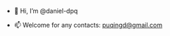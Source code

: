 - 👋 Hi, I’m @daniel-dpq

- 📫 Welcome for any contacts: puqingd@gmail.com

<!---
daniel-dpq/daniel-dpq is a ✨ special ✨ repository because its `README.md` (this file) appears on your GitHub profile.
You can click the Preview link to take a look at your changes.
--->
